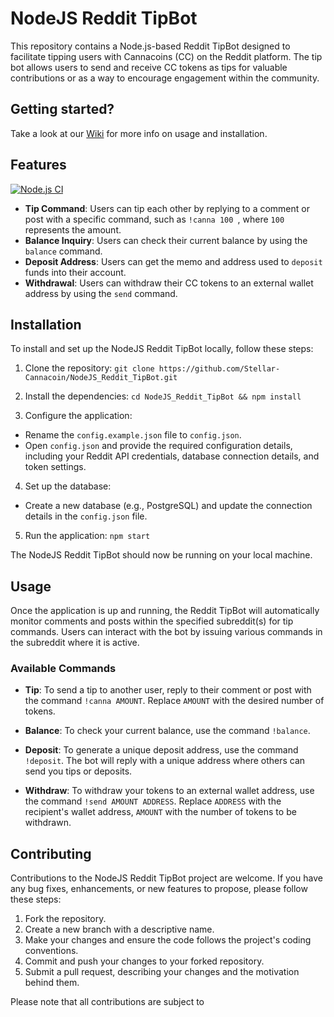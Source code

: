 # NodeJS Reddit TipBot

This repository contains a Node.js-based Reddit TipBot designed to facilitate tipping users with Cannacoins (CC) on the Reddit platform. The tip bot allows users to send and receive CC tokens as tips for valuable contributions or as a way to encourage engagement within the community.

## Getting started?
Take a look at our [Wiki](https://github.com/Stellar-Cannacoin/NodeJS_Reddit_TipBot/wiki) for more info on usage and installation.

## Features
[![Node.js CI](https://github.com/Stellar-Cannacoin/NodeJS_Reddit_TipBot/actions/workflows/node.js.yml/badge.svg)](https://github.com/Stellar-Cannacoin/NodeJS_Reddit_TipBot/actions/workflows/node.js.yml)

- **Tip Command**: Users can tip each other by replying to a comment or post with a specific command, such as `!canna 100 `, where `100` represents the amount.
- **Balance Inquiry**: Users can check their current balance by using the `balance` command.
- **Deposit Address**: Users can get the memo and address used to `deposit` funds into their account.
- **Withdrawal**: Users can withdraw their CC tokens to an external wallet address by using the `send` command.

## Installation

To install and set up the NodeJS Reddit TipBot locally, follow these steps:

1. Clone the repository:
```git clone https://github.com/Stellar-Cannacoin/NodeJS_Reddit_TipBot.git```
2. Install the dependencies: `cd NodeJS_Reddit_TipBot && npm install`

3. Configure the application:

- Rename the `config.example.json` file to `config.json`.
- Open `config.json` and provide the required configuration details, including your Reddit API credentials, database connection details, and token settings.

4. Set up the database:

- Create a new database (e.g., PostgreSQL) and update the connection details in the `config.json` file.

5. Run the application: `npm start`

The NodeJS Reddit TipBot should now be running on your local machine.
  
## Usage

Once the application is up and running, the Reddit TipBot will automatically monitor comments and posts within the specified subreddit(s) for tip commands. Users can interact with the bot by issuing various commands in the subreddit where it is active.

### Available Commands

- **Tip**: To send a tip to another user, reply to their comment or post with the command `!canna AMOUNT`. Replace `AMOUNT` with the desired number of tokens.

- **Balance**: To check your current balance, use the command `!balance`.

- **Deposit**: To generate a unique deposit address, use the command `!deposit`. The bot will reply with a unique address where others can send you tips or deposits.

- **Withdraw**: To withdraw your tokens to an external wallet address, use the command `!send AMOUNT ADDRESS`. Replace `ADDRESS` with the recipient's wallet address, `AMOUNT` with the number of tokens to be withdrawn.


## Contributing

Contributions to the NodeJS Reddit TipBot project are welcome. If you have any bug fixes, enhancements, or new features to propose, please follow these steps:

1. Fork the repository.
2. Create a new branch with a descriptive name.
3. Make your changes and ensure the code follows the project's coding conventions.
4. Commit and push your changes to your forked repository.
5. Submit a pull request, describing your changes and the motivation behind them.

Please note that all contributions are subject to




